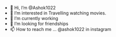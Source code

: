 - 👋 Hi, I’m @Ashok1022
- 👀 I’m interested in Travelling  watching movies.
- 🌱 I’m currently working
- 💞️ I’m looking for friendships 
- 📫 How to reach me ... @ashok1022 in instagram

<!---
Ashok1022/Ashok1022 is a ✨ special ✨ repository because its `README.md` (this file) appears on your GitHub profile.
You can click the Preview link to take a look at your changes.
--->

